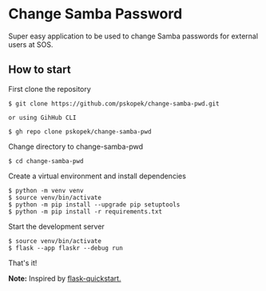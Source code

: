 # Change Samba Password

Super easy application to be used to change Samba passwords for external users at SOS.

## How to start

First clone the repository

```
$ git clone https://github.com/pskopek/change-samba-pwd.git

or using GihHub CLI

$ gh repo clone pskopek/change-samba-pwd
```
Change directory to change-samba-pwd

```
$ cd change-samba-pwd
```
Create a virtual environment and install dependencies
```
$ python -m venv venv
$ source venv/bin/activate
$ python -m pip install --upgrade pip setuptools
$ python -m pip install -r requirements.txt
```

Start the development server
```
$ source venv/bin/activate
$ flask --app flaskr --debug run
```
That's it! 

**Note:** Inspired by [flask-quickstart.](https://github.com/bittobennichan/flask-quickstart)